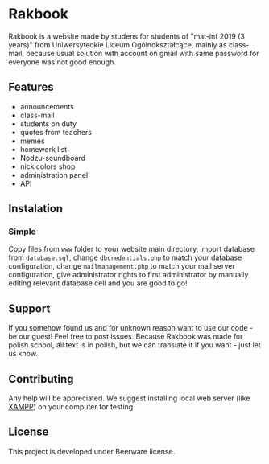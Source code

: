 # Rakbook

Rakbook is a website made by studens for students of "mat-inf 2019 (3 years)" from Uniwersyteckie Liceum Ogólnokształcące, mainly as class-mail, because usual solution with account on gmail with same password for everyone was not good enough.

## Features
+ announcements
+ class-mail
+ students on duty
+ quotes from teachers
+ memes
+ homework list
+ Nodzu-soundboard
+ nick colors shop
+ administration panel
+ API

## Instalation

### Simple

Copy files from `www` folder to your website main directory, import database from `database.sql`, change `dbcredentials.php` to match your database configuration, change `mailmanagement.php` to match your mail server configuration, give administrator rights to first administrator by manually editing relevant database cell and you are good to go!

<!--- 
Auto clone and docker in the future??
-->

## Support

If you somehow found us and for unknown reason want to use our code - be our guest! Feel free to post issues. Because Rakbook was made for polish school, all text is in polish, but we can translate it if you want - just let us know.

## Contributing

Any help will be appreciated. We suggest installing local web server (like [XAMPP](https://www.apachefriends.org/)) on your computer for testing.

## License

This project is developed under Beerware license.
